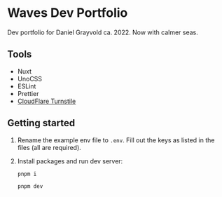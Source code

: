 # Waves Dev Portfolio

Dev portfolio for Daniel Grayvold ca. 2022. Now with calmer seas.

## Tools

-   Nuxt
-   UnoCSS
-   ESLint
-   Prettier
-   [CloudFlare Turnstile](https://www.cloudflare.com/products/turnstile/)

## Getting started

1. Rename the example env file to `.env`. Fill out the keys as listed in the files (all are required).

2. Install packages and run dev server:

    ```sh
    pnpm i

    pnpm dev
    ```
